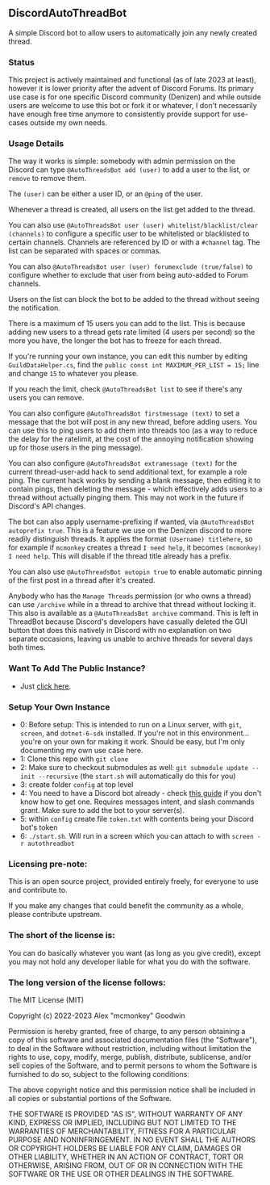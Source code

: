 DiscordAutoThreadBot
--------------------

A simple Discord bot to allow users to automatically join any newly created thread.

### Status

This project is actively maintained and functional (as of late 2023 at least), however it is lower priority after the advent of Discord Forums. Its primary use case is for one specific Discord community (Denizen) and while outside users are welcome to use this bot or fork it or whatever, I don't necessarily have enough free time anymore to consistently provide support for use-cases outside my own needs.

### Usage Details

The way it works is simple: somebody with admin permission on the Discord can type `@AutoThreadsBot add (user)` to add a user to the list, or `remove` to remove them.

The `(user)` can be either a user ID, or an `@ping` of the user.

Whenever a thread is created, all users on the list get added to the thread.

You can also use `@AutoThreadsBot user (user) whitelist/blacklist/clear (channels)` to configure a specific user to be whitelisted or blacklisted to certain channels. Channels are referenced by ID or with a `#channel` tag. The list can be separated with spaces or commas.

You can also `@AutoThreadsBot user (user) forumexclude (true/false)` to configure whether to exclude that user from being auto-added to Forum channels.

Users on the list can block the bot to be added to the thread without seeing the notification.

There is a maximum of 15 users you can add to the list. This is because adding new users to a thread gets rate limited (4 users per second) so the more you have, the longer the bot has to freeze for each thread.

If you're running your own instance, you can edit this number by editing `GuildDataHelper.cs`, find the `public const int MAXIMUM_PER_LIST = 15;` line and change `15` to whatever you please.

If you reach the limit, check `@AutoThreadsBot list` to see if there's any users you can remove.

You can also configure `@AutoThreadsBot firstmessage (text)` to set a message that the bot will post in any new thread, before adding users. You can use this to ping users to add them into threads too (as a way to reduce the delay for the ratelimit, at the cost of the annoying notification showing up for those users in the ping message).

You can also configure `@AutoThreadsBot extramessage (text)` for the current thread-user-add hack to send additional text, for example a role ping. The current hack works by sending a blank message, then editing it to contain pings, then deleting the message - which effectively adds users to a thread without actually pinging them. This may not work in the future if Discord's API changes.

The bot can also apply username-prefixing if wanted, via `@AutoThreadsBot autoprefix true`. This is a feature we use on the Denizen discord to more readily distinguish threads. It applies the format `(Username) titlehere`, so for example if `mcmonkey` creates a thread `I need help`, it becomes `(mcmonkey) I need help`. This will disable if the thread title already has a prefix.

You can also use `@AutoThreadsBot autopin true` to enable automatic pinning of the first post in a thread after it's created.

Anybody who has the `Manage Threads` permission (or who owns a thread) can use `/archive` while in a thread to archive that thread without locking it. This also is available as a `@AutoThreadsBot archive` command. This is left in ThreadBot because Discord's developers have casually deleted the GUI button that does this natively in Discord with no explanation on two separate occasions, leaving us unable to archive threads for several days both times.

### Want To Add The Public Instance?

- Just [click here](https://discord.com/api/oauth2/authorize?client_id=927424149268336691&permissions=292057779200&scope=bot%20applications.commands).

### Setup Your Own Instance

- 0: Before setup: This is intended to run on a Linux server, with `git`, `screen`, and `dotnet-6-sdk` installed. If you're not in this environment... you're on your own for making it work. Should be easy, but I'm only documenting my own use case here.
- 1: Clone this repo with `git clone`
- 2: Make sure to checkout submodules as well: `git submodule update --init --recursive` (the `start.sh` will automatically do this for you)
- 3: create folder `config` at top level
- 4: You need to have a Discord bot already - check [this guide](https://discordpy.readthedocs.io/en/stable/discord.html) if you don't know how to get one. Requires messages intent, and slash commands grant. Make sure to add the bot to your server(s).
- 5: within `config` create file `token.txt` with contents being your Discord bot's token
- 6: `./start.sh`. Will run in a screen which you can attach to with `screen -r autothreadbot`

### Licensing pre-note:

This is an open source project, provided entirely freely, for everyone to use and contribute to.

If you make any changes that could benefit the community as a whole, please contribute upstream.

### The short of the license is:

You can do basically whatever you want (as long as you give credit), except you may not hold any developer liable for what you do with the software.

### The long version of the license follows:

The MIT License (MIT)

Copyright (c) 2022-2023 Alex "mcmonkey" Goodwin

Permission is hereby granted, free of charge, to any person obtaining a copy
of this software and associated documentation files (the "Software"), to deal
in the Software without restriction, including without limitation the rights
to use, copy, modify, merge, publish, distribute, sublicense, and/or sell
copies of the Software, and to permit persons to whom the Software is
furnished to do so, subject to the following conditions:

The above copyright notice and this permission notice shall be included in all
copies or substantial portions of the Software.

THE SOFTWARE IS PROVIDED "AS IS", WITHOUT WARRANTY OF ANY KIND, EXPRESS OR
IMPLIED, INCLUDING BUT NOT LIMITED TO THE WARRANTIES OF MERCHANTABILITY,
FITNESS FOR A PARTICULAR PURPOSE AND NONINFRINGEMENT. IN NO EVENT SHALL THE
AUTHORS OR COPYRIGHT HOLDERS BE LIABLE FOR ANY CLAIM, DAMAGES OR OTHER
LIABILITY, WHETHER IN AN ACTION OF CONTRACT, TORT OR OTHERWISE, ARISING FROM,
OUT OF OR IN CONNECTION WITH THE SOFTWARE OR THE USE OR OTHER DEALINGS IN THE
SOFTWARE.
